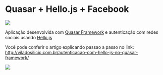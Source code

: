 # Quasar + Hello.js + Facebook

![](https://github.com/patrickmonteiro/quasar-hello-auth/blob/master/docs/QuasarProject.png?raw=true)


Aplicação desenvolvida com [Quasar Framework](https://quasar-framework.org/) e autenticação com redes sociais usando [Hello.js](https://adodson.com/hello.js/)

Você pode conferir o artigo explicando passao a passo no link: http://viladosilicio.com.br/autenticacao-com-hello-js-no-quasar-framework/

![](https://github.com/patrickmonteiro/quasar-hello-auth/blob/master/docs/quasar-hello-auth.PNG?raw=true)
